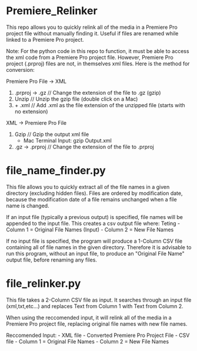 # Premiere_Relinker

This repo allows you to quickly relink all of the media in a Premiere Pro project file without manually finding it. Useful if files are renamed while linked to a Premiere Pro project.

Note:
For the python code in this repo to function, it must be able to access the xml code from a Premiere Pro project file. However, Premiere Pro project (.prproj) files are not, in themselves xml files. Here is the method for conversion:

Premiere Pro File → XML
1. .prproj → .gz        // Change the extension of the file to .gz (gzip)
2. Unzip                // Unzip the gzip file (double click on a Mac)
3. \+ .xml              // Add .xml as the file extension of the unzipped file (starts with no extension)

XML → Premiere Pro File
1. Gzip                                     // Gzip the output xml file
    - Mac Terminal Input: gzip Output.xml
2. .gz → .prproj                            // Change the extension of the file to .prproj


# file_name_finder.py

This file allows you to quickly extract all of the file names in a given directory (excluding hidden files). Files are ordered by modification date, because the modification date of a file remains unchanged when a file name is changed.

If an input file (typically a previous output) is specified, file names will be appended to the input file. This creates a csv output file where:
Teting
    - Column 1 = Original File Names (Input)
    - Column 2 = New File Names
    
If no input file is specified, the program will produce a 1-Column CSV file containing all of file names in the given directory. Therefore it is advisable to run this program, without an input file, to produce an "Original File Name" output file, before renaming any files.

# file_relinker.py

This file takes a 2-Column CSV file as input. It searches through an input file (xml,txt,etc...) and replaces Text from Column 1 with Text from Column 2.

When using the reccomended input, it will relink all of the media in a Premiere Pro project file, replacing original file names with new file names.

Reccomended Input:
    - XML file
    - Converted Premiere Pro Project File
    - CSV file
    - Column 1 = Original File Names
    - Column 2 = New File Names
